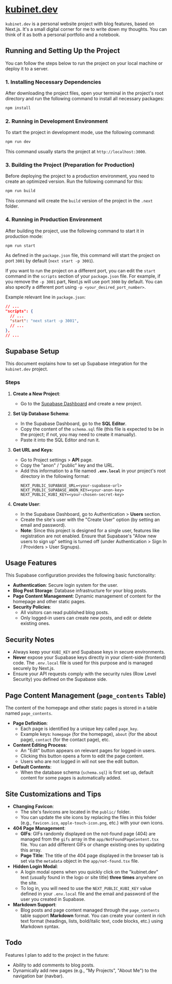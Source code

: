 # [kubinet.dev](https://kubinet.dev)

`kubinet.dev` is a personal website project with blog features, based on Next.js. It's a small digital corner for me to write down my thoughts. You can think of it as both a personal portfolio and a notebook.

## Running and Setting Up the Project

You can follow the steps below to run the project on your local machine or deploy it to a server.

### 1. Installing Necessary Dependencies

After downloading the project files, open your terminal in the project's root directory and run the following command to install all necessary packages:

```bash
npm install
```

### 2. Running in Development Environment

To start the project in development mode, use the following command:

```bash
npm run dev
```

This command usually starts the project at `http://localhost:3000`.

### 3. Building the Project (Preparation for Production)

Before deploying the project to a production environment, you need to create an optimized version. Run the following command for this:

```bash
npm run build
```

This command will create the `build` version of the project in the `.next` folder.

### 4. Running in Production Environment

After building the project, use the following command to start it in production mode:

```bash
npm run start
```

As defined in the `package.json` file, this command will start the project on port `3001` by default (`next start -p 3001`).

If you want to run the project on a different port, you can edit the `start` command in the `scripts` section of your `package.json` file. For example, if you remove the `-p 3001` part, Next.js will use port `3000` by default. You can also specify a different port using `-p <your_desired_port_number>`.

Example relevant line in `package.json`:
```json
// ...
"scripts": {
  // ...
  "start": "next start -p 3001",
  // ...
},
// ...
```

## Supabase Setup

This document explains how to set up Supabase integration for the `kubinet.dev` project.

### Steps

1.  **Create a New Project**:
    *   Go to the [Supabase Dashboard](https://app.supabase.com) and create a new project.

2.  **Set Up Database Schema**:
    *   In the Supabase Dashboard, go to the **SQL Editor**.
    *   Copy the content of the `schema.sql` file (this file is expected to be in the project; if not, you may need to create it manually).
    *   Paste it into the SQL Editor and run it.

3.  **Get URL and Keys**:
    *   Go to Project settings > **API** page.
    *   Copy the "anon" / "public" key and the URL.
    *   Add this information to a file named **`.env.local`** in your project's root directory in the following format:
        ```env
        NEXT_PUBLIC_SUPABASE_URL=<your-supabase-url>
        NEXT_PUBLIC_SUPABASE_ANON_KEY=<your-anon-key>
        NEXT_PUBLIC_KUBI_KEY=<your-chosen-secret-key>
        ```

4.  **Create User**:
    *   In the Supabase Dashboard, go to Authentication > **Users** section.
    *   Create the site's user with the "Create User" option (by setting an email and password).
    *   **Note**: Since this project is designed for a single user, features like registration are not enabled. Ensure that Supabase's "Allow new users to sign up" setting is turned off (under Authentication > Sign In / Providers > User Signups).

## Usage Features

This Supabase configuration provides the following basic functionality:

*   **Authentication**: Secure login system for the user.
*   **Blog Post Storage**: Database infrastructure for your blog posts.
*   **Page Content Management**: Dynamic management of content for the homepage and other static pages.
*   **Security Policies**:
    *   All visitors can read published blog posts.
    *   Only logged-in users can create new posts, and edit or delete existing ones.

## Security Notes

*   Always keep your `KUBI_KEY` and Supabase keys in secure environments.
*   **Never** expose your Supabase keys directly in your client-side (frontend) code. The `.env.local` file is used for this purpose and is managed securely by Next.js.
*   Ensure your API requests comply with the security rules (Row Level Security) you defined on the Supabase side.

## Page Content Management (`page_contents` Table)

The content of the homepage and other static pages is stored in a table named `page_contents`.

*   **Page Definition**:
    *   Each page is identified by a unique key called `page_key`.
    *   Example keys: `homepage` (for the homepage), `about` (for the about page), `contact` (for the contact page), etc.
*   **Content Editing Process**:
    *   An "Edit" button appears on relevant pages for logged-in users.
    *   Clicking this button opens a form to edit the page content.
    *   Users who are not logged in will not see the edit button.
*   **Default Contents**:
    *   When the database schema (`schema.sql`) is first set up, default content for some pages is automatically added.

## Site Customizations and Tips

*   **Changing Favicon**:
    *   The site's favicons are located in the `public/` folder.
    *   You can update the site icons by replacing the files in this folder (e.g., `favicon.ico`, `apple-touch-icon.png`, etc.) with your own icons.
*   **404 Page Management**:
    *   **GIFs**: GIFs randomly displayed on the not-found page (404) are managed from the `gifs` array in the `app/NotFoundPageContent.tsx` file. You can add different GIFs or change existing ones by updating this array.
    *   **Page Title**: The title of the 404 page displayed in the browser tab is set via the `metadata` object in the `app/not-found.tsx` file.
*   **Hidden Login Modal**:
    *   A login modal opens when you quickly click on the "kubinet.dev" text (usually found in the logo or site title) **three times** anywhere on the site.
    *   To log in, you will need to use the `NEXT_PUBLIC_KUBI_KEY` value defined in your `.env.local` file and the email and password of the user you created in Supabase.
*   **Markdown Support**:
    *   Blog posts and page content managed through the `page_contents` table support **Markdown** format. You can create your content in rich text format (headings, lists, bold/italic text, code blocks, etc.) using Markdown syntax.

## Todo

Features I plan to add to the project in the future:

- Ability to add comments to blog posts.
- Dynamically add new pages (e.g., "My Projects", "About Me") to the navigation bar (navbar). 